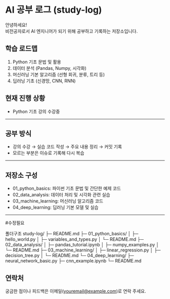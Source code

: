 # AI 공부 로그 (study-log)

안녕하세요!  
비전공자로서 AI 엔지니어가 되기 위해 공부하고 기록하는 저장소입니다.


## 학습 로드맵

1. Python 기초 문법 및 활용  
2. 데이터 분석 (Pandas, Numpy, 시각화)  
3. 머신러닝 기본 알고리즘 (선형 회귀, 분류, 트리 등)  
4. 딥러닝 기초 (신경망, CNN, RNN)


## 현재 진행 상황

- Python 기초 강의 수강중  

---


## 공부 방식

- 강의 수강 → 실습 코드 작성 → 주요 내용 정리 → 커밋 기록  
- 모르는 부분은 이슈로 기록해 다시 복습  

---


## 저장소 구성

- 01_python_basics: 파이썬 기초 문법 및 간단한 예제 코드  
- 02_data_analysis: 데이터 처리 및 시각화 관련 실습  
- 03_machine_learning: 머신러닝 알고리즘 코드  
- 04_deep_learning: 딥러닝 기본 모델 및 실습

---


#수정필요

폴더구조
study-log/
├─ README.md
├─ 01_python_basics/
│   ├─ hello_world.py
│   ├─ variables_and_types.py
│   └─ README.md
├─ 02_data_analysis/
│   ├─ pandas_tutorial.ipynb
│   ├─ numpy_examples.py
│   └─ README.md
├─ 03_machine_learning/
│   ├─ linear_regression.py
│   ├─ decision_tree.py
│   └─ README.md
└─ 04_deep_learning/
    ├─ neural_network_basic.py
    ├─ cnn_example.ipynb
    └─ README.md


## 연락처

궁금한 점이나 피드백은 이메일(youremail@example.com)로 연락 주세요.









